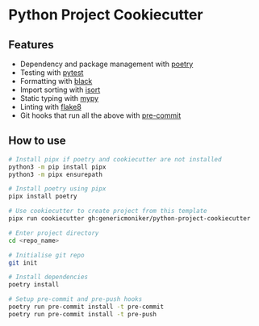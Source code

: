 # Python Project Cookiecutter

## Features
- Dependency and package management with [poetry](https://python-poetry.org/)
- Testing with [pytest](https://docs.pytest.org/en/latest/)
- Formatting with [black](https://github.com/psf/black)
- Import sorting with [isort](https://github.com/timothycrosley/isort)
- Static typing with [mypy](http://mypy-lang.org/)
- Linting with [flake8](http://flake8.pycqa.org/en/latest/)
- Git hooks that run all the above with [pre-commit](https://pre-commit.com/)

## How to use
```sh
# Install pipx if poetry and cookiecutter are not installed
python3 -m pip install pipx
python3 -m pipx ensurepath

# Install poetry using pipx
pipx install poetry

# Use cookiecutter to create project from this template
pipx run cookiecutter gh:genericmoniker/python-project-cookiecutter

# Enter project directory
cd <repo_name>

# Initialise git repo
git init

# Install dependencies
poetry install

# Setup pre-commit and pre-push hooks
poetry run pre-commit install -t pre-commit
poetry run pre-commit install -t pre-push
```

